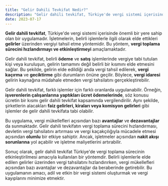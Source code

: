 ```yaml
---
title: "Gelir Dahili Tevkifat Nedir?"
description: "Gelir dahili tevkifat, Türkiye'de vergi sistemi içerisinde önemli bir yere sahip olan bir uygulamadır"
date: 2023-07-17
---
```


**Gelir dahili tevkifat**, Türkiye'de vergi sistemi içerisinde önemli bir yere sahip olan bir uygulamadır. İşletmelerin,
belirli işlemlerle ilgili olarak elde ettikleri **gelirler** üzerinden vergiyi tahsil etme yöntemidir. Bu yöntem,
**vergi toplama sürecini hızlandırmayı ve etkinleştirmeyi** amaçlamaktadır.

Gelir dahili tevkifat, belirli **ödeme** ve **satış** işlemlerinde vergiye tabi tutulan kişi veya kuruluşun, gelirin
tamamını değil belirli bir kısmını elde etmesini sağlar. Bu şekilde, gelirin elde edildiği anda vergi tahsil edilerek,
**vergi kaçırma** ve **geciktirme** gibi durumların önüne geçilir. Böylece, **vergi idaresi** gelirin kaynağına müdahale
etmeden vergi tahsilatını gerçekleştirebilir.

Gelir dahili tevkifat, farklı işlemler için farklı oranlarda uygulanabilir. Örneğin, **işverenlerin çalışanlarına
yaptıkları ücret ödemelerinde**, söz konusu ücretin bir kısmı gelir dahili tevkifat kapsamında vergilendirilir. Aynı
şekilde, şirketlerin alacakları **faiz gelirleri, kiraları veya komisyon gelirleri** gibi işlemler de gelir dahili
tevkifata tabi olabilir.

Bu uygulama, vergi mükellefleri açısından bazı **avantajlar** ve **dezavantajlar** da sunmaktadır. Gelir dahili
tevkifatın vergi toplama sürecini hızlandırması, devletin vergi tahsilatını artırması ve vergi kaçakçılığıyla mücadele
etmesi açısından **olumlu** bir etkiye sahiptir. Ancak, işletmeler açısından **nakit akışı sorunlarına** yol açabilir ve
işletme maliyetlerini artırabilir.

Sonuç olarak, gelir dahili tevkifat Türkiye'de vergi toplama sürecinin etkinleştirilmesi amacıyla kullanılan bir
yöntemdir. Belirli işlemlerle elde edilen gelirler üzerinden vergi tahsilatını hızlandırırken, vergi mükellefleri
açısından bazı avantajlar ve dezavantajlar da beraberinde getirebilir. Bu uygulamanın amacı, adil ve etkin bir vergi
sistemi oluşturmak ve vergi kayıplarını minimize etmektir.
